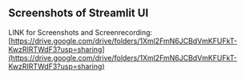 ## Screenshots of Streamlit UI

LINK for Screenshots and Screenrecording: [https://drive.google.com/drive/folders/1Xml2FmN6JCBdVmKFUFkT-KwzRIRTWdF3?usp=sharing](https://drive.google.com/drive/folders/1Xml2FmN6JCBdVmKFUFkT-KwzRIRTWdF3?usp=sharing)
